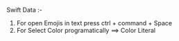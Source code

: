 Swift Data :-

1) For open Emojis in text press ctrl + command + Space
2) For Select Color programatically ==> Color Literal 
